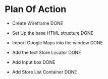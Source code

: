 # Plan Of Action

- Create Wireframe DONE

- Set Up the base HTML structure DONE

- Import Google Maps into the window DONE

- Add the text Store Locator DONE

- Add Input box DONE

- Add Store List Container DONE